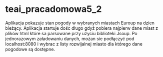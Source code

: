 # teai_pracadomowa5_2
Aplikacja pokazuje stan pogody w wybranych miastach Euroup na dzien bieżący.
Aplikacja startuje dośc długo gdyż pobiera najpierw dane miast z plików html które sa parsowane przy użyciu biblioteki Jsoup.
Po jednorazowym załadowaniu danych, możan sie podłączyć pod localhost:8080 i wybrac z listy rozwijalnej miasto dla którego dane pogodowe są dostępne.
